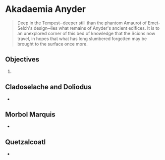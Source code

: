 # Akadaemia Anyder

> Deep in the Tempest─deeper still than the phantom Amaurot of Emet-Selch's design─lies what remains of Anyder's ancient edifices. It is to an unexplored corner of this bed of knowledge that the Scions now travel, in hopes that what has long slumbered forgotten may be brought to the surface once more.

## Objectives

1.

## Cladoselache and Doliodus

-

## Morbol Marquis

-

## Quetzalcoatl

-
